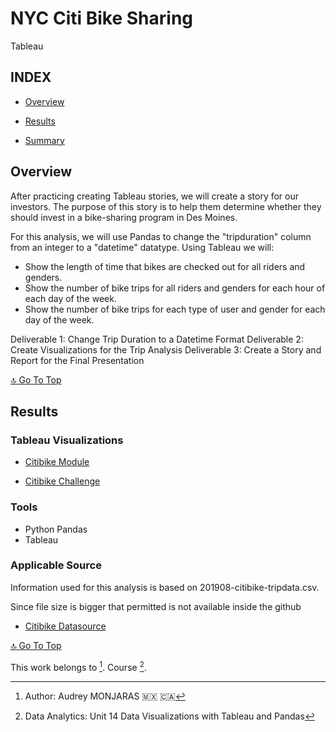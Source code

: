 # **NYC Citi Bike Sharing**
Tableau

## **INDEX**

- [Overview](#overview)

- [Results](#results)

- [Summary](#summary)

## **Overview**

After practicing creating Tableau stories, we will create a story for our investors. The purpose of this story is to help them determine whether they should invest in a bike-sharing program in Des Moines.

For this analysis, we will use Pandas to change the "tripduration" column from an integer to a "datetime" datatype. Using Tableau we will:

- Show the length of time that bikes are checked out for all riders and genders.
- Show the number of bike trips for all riders and genders for each hour of each day of the week.
- Show the number of bike trips for each type of user and gender for each day of the week.

Deliverable 1: Change Trip Duration to a Datetime Format
Deliverable 2: Create Visualizations for the Trip Analysis
Deliverable 3: Create a Story and Report for the Final Presentation


[:top: Go To Top](#index)

## **Results**

### **Tableau Visualizations**

- [Citibike Module](https://public.tableau.com/views/NYC_Story_16548822666790/NYCStory?:language=en-US&publish=yes&:display_count=n&:origin=viz_share_link)

- [Citibike Challenge](https://public.tableau.com/views/NYC_Bike_Challenge_16550550863470/NYCCitiBike?:language=en-US&publish=yes&:display_count=n&:origin=viz_share_link)

### **Tools**

- Python Pandas
- Tableau

### **Applicable Source**

Information used for this analysis is based on 201908-citibike-tripdata.csv.

Since file size is bigger that permitted is not available inside the github

- [Citibike Datasource](https://ride.citibikenyc.com/system-data)


[:top: Go To Top](#index)



This work belongs to [^1].
Course [^2].
[^note]:
[^1]: Author: Audrey MONJARAS :mexico: :canada:
[^2]: Data Analytics: Unit 14 Data Visualizations with Tableau and Pandas
